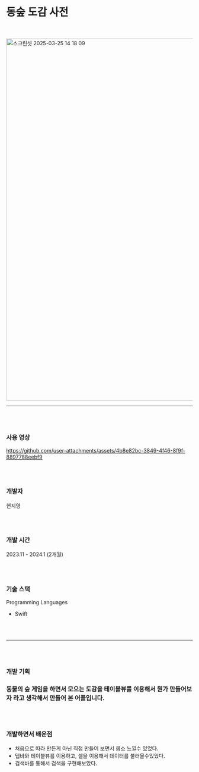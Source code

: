 # 동숲 도감 사전

<br/>
<br/>

<img width="974" alt="스크린샷 2025-03-25 14 18 09" src="https://github.com/user-attachments/assets/692058a0-a6bf-4de0-8383-a42f8841999a" />

---

<br/>
<br/>

### 사용 영상

https://github.com/user-attachments/assets/4b8e82bc-3849-4f46-8f9f-8897788eebf9


<br/>
<br/>

### 개발자

현지영

<br/>
<br/>

### 개발 시간

2023.11 - 2024.1 (2개월)

<br/>
<br/>

### 기술 스택

Programming Languages

- Swift </br>


<br/>
<br/>

---

<br/>
<br/>

### 개발 기획

### 동물의 숲 게임을 하면서 모으는 도감을 테이블뷰를 이용해서 뭔가 만들어보자 라고 생각해서 만들어 본 어플입니다.

<br/>
<br/>


### 개발하면서 배운점
- 처음으로 따라 만든게 아닌 직접 만들어 보면서 몸소 느낄수 있었다.
- 탭바와 테이블뷰를 이용하고, 셀을 이용해서 데이터를 불러올수있었다.
- 검색바를 통해서 검색을 구현해보았다.

<br/>
<br/>

